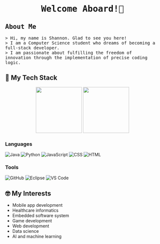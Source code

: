 <h1 align="center"><samp> Welcome Aboard!👋 </samp></h1>

<!-- Introduction --->

## <samp>About Me</samp>
<p align="left">
  <samp>&gt; Hi, my name is Shannon. Glad to see you here! <br/>&gt; I am a Computer Science student who dreams of becoming a full-stack developer. <br/>&gt; I am passionate about fulfilling the freedom of innovation through the implementation of precise coding logic.</samp>
</p>

## 🌱 My Tech Stack

<p align="center">
  <img height="150" src="https://github-readme-stats.vercel.app/api/top-langs/?username=li-shannon&show_icons=true&layout=compact&theme=radical"/>
  <img height="150" src="https://streak-stats.demolab.com/?user=li-shannon&border_radius=6&theme=radical"/>
</p>

<!-- Skill List --->
### Languages
<p>
  <img alt="Java" src="https://img.shields.io/badge/Java-black?"/>
  <img alt="Python" src="https://img.shields.io/badge/Python-black?logo=python&logoColor=white"/>
  <img alt="JavaScript" src="https://img.shields.io/badge/JavaScript-black?logo=javascript&logoColor=white"/>
  <img alt="CSS" src="https://img.shields.io/badge/CSS-black?logo=css3&logoColor=white"/>
  <img alt="HTML" src="https://img.shields.io/badge/HTML-black?logo=html5&logoColor=white"/>
</p>

### Tools 
<p>
  <img alt="GitHub" src="https://img.shields.io/badge/GitHub-black?logo=github&logoColor=white"/>
  <img alt="Eclipse" src="https://img.shields.io/badge/Eclipse-black?logo=eclipseide&logoColor=white"/>
  <img alt="VS Code" src="https://img.shields.io/badge/VS_Code-black?logo=visualstudiocode&logoColor=white"/>
</p>

<!-- <a href=https://skillicons.dev"> <img src="https://skillicons.dev/icons?i=java,python,js,html,css&theme=light"/> </a> -->

## 🤓 My Interests

- Mobile app development
- Healthcare informatics
- Embedded software system
- Game development
- Web development
- Data science
- AI and machine learning


